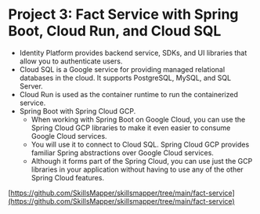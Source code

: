 # Project 3: Fact Service with Spring Boot, Cloud Run, and Cloud SQL

- Identity Platform provides backend service, SDKs, and UI libraries that allow you to authenticate users.
- Cloud SQL is a Google service for providing managed relational databases in the cloud. It supports PostgreSQL, MySQL, and SQL Server.
- Cloud Run is used as the container runtime to run the containerized service.
- Spring Boot with Spring Cloud GCP.
  - When working with Spring Boot on Google Cloud, you can use the Spring Cloud GCP libraries to make it even easier to consume Google Cloud services.
  - You will use it to connect to Cloud SQL. Spring Cloud GCP provides familiar Spring abstractions over Google Cloud services.
  - Although it forms part of the Spring Cloud, you can use just the GCP libraries in your application without having to use any of the other Spring Cloud features.

[https://github.com/SkillsMapper/skillsmapper/tree/main/fact-service](https://github.com/SkillsMapper/skillsmapper/tree/main/fact-service)
